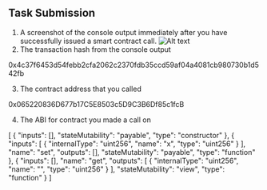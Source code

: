 ## Task Submission
1. A screenshot of the console output immediately after you have successfully issued a smart contract call.
![Alt text](https://github.com/leomanza/nervos-hackathon/blob/main/task-3/console.png)
2. The transaction hash from the console output

0x4c37f6453d54febb2cfa2062c2370fdb35ccd59af04a4081cb980730b1d542fb

3. The contract address that you called

0x065220836D677b17C5E8503c5D9C3B6Df85c1fcB

4. The ABI for contract you made a call on

[
    {
      "inputs": [],
      "stateMutability": "payable",
      "type": "constructor"
    },
    {
      "inputs": [
        {
          "internalType": "uint256",
          "name": "x",
          "type": "uint256"
        }
      ],
      "name": "set",
      "outputs": [],
      "stateMutability": "payable",
      "type": "function"
    },
    {
      "inputs": [],
      "name": "get",
      "outputs": [
        {
          "internalType": "uint256",
          "name": "",
          "type": "uint256"
        }
      ],
      "stateMutability": "view",
      "type": "function"
    }
  ]